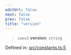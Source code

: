 ```yaml
---
editUrl: false
next: false
prev: false
title: "version"
---
```


> `const` **version**: `string`

Defined in: [src/constants.ts:5](https://github.com/fabricjs/fabric.js/blob/fea1b29b7495d9634e300bd4bfa43de097745805/src/constants.ts#L5)

